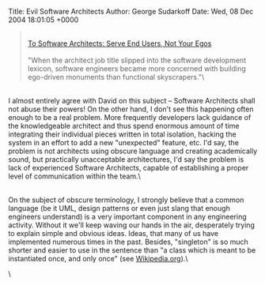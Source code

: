 Title: Evil Software Architects
Author: George Sudarkoff
Date: Wed, 08 Dec 2004 18:01:05 +0000

> \
> [To Software Architects: Serve End Users, Not Your
> Egos](http://devx.com/opinion/Article/22649)\
> \
> "When the architect job title slipped into the software development
> lexicon, software engineers became more concerned with building
> ego-driven monuments than functional skyscrapers."\

\
I almost entirely agree with David on this subject – Software Architects
shall not abuse their powers! On the other hand, I don't see this
happening often enough to be a real problem. More frequently developers
lack guidance of the knowledgeable architect and thus spend enormous
amount of time integrating their individual pieces written in total
isolation, hacking the system in an effort to add a new "unexpected"
feature, etc. I'd say, the problem is not architects using obscure
language and creating academically sound, but practically unacceptable
architectures, I'd say the problem is lack of experienced Software
Architects, capable of establishing a proper level of communication
within the team.\

\
On the subject of obscure terminology, I strongly believe that a common
language (be it UML, design patterns or even just slang that enough
engineers understand) is a very important component in any engineering
activity. Without it we'll keep waving our hands in the air, desperately
trying to explain simple and obvious ideas. Ideas, that many of us have
implemented numerous times in the past. Besides, "singleton" is so much
shorter and easier to use in the sentence than "a class which is meant
to be instantiated once, and only once" (see
[Wikipedia.org](http://en.wikipedia.org/wiki/Singleton)).\

\

